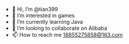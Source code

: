 - 👋 Hi, I’m @tian399
- 👀 I’m interested in games
- 🌱 I’m currently learning Java
- 💞️ I’m looking to collaborate on Alibaba
- 📫 How to reach me 18855275858@163.com

<!---
tian399/tian399 is a ✨ special ✨ repository because its `README.md` (this file) appears on your GitHub profile.
You can click the Preview link to take a look at your changes.
--->
